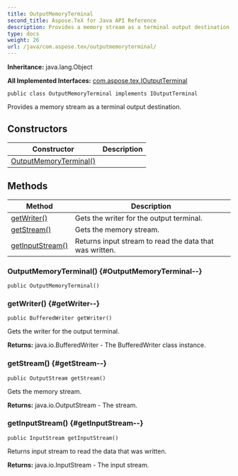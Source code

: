```yaml
---
title: OutputMemoryTerminal
second_title: Aspose.TeX for Java API Reference
description: Provides a memory stream as a terminal output destination.
type: docs
weight: 26
url: /java/com.aspose.tex/outputmemoryterminal/
---
```

**Inheritance:**
java.lang.Object

**All Implemented Interfaces:**
[com.aspose.tex.IOutputTerminal](../../com.aspose.tex/ioutputterminal)
```
public class OutputMemoryTerminal implements IOutputTerminal
```

Provides a memory stream as a terminal output destination.
## Constructors

| Constructor | Description |
| --- | --- |
| [OutputMemoryTerminal()](#OutputMemoryTerminal--) |  |
## Methods

| Method | Description |
| --- | --- |
| [getWriter()](#getWriter--) | Gets the writer for the output terminal. |
| [getStream()](#getStream--) | Gets the memory stream. |
| [getInputStream()](#getInputStream--) | Returns input stream to read the data that was written. |
### OutputMemoryTerminal() {#OutputMemoryTerminal--}
```
public OutputMemoryTerminal()
```


### getWriter() {#getWriter--}
```
public BufferedWriter getWriter()
```


Gets the writer for the output terminal.

**Returns:**
java.io.BufferedWriter - The BufferedWriter class instance.
### getStream() {#getStream--}
```
public OutputStream getStream()
```


Gets the memory stream.

**Returns:**
java.io.OutputStream - The stream.
### getInputStream() {#getInputStream--}
```
public InputStream getInputStream()
```


Returns input stream to read the data that was written.

**Returns:**
java.io.InputStream - The input stream.
